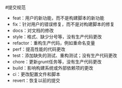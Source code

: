 #提交规范
- feat：用户的新功能，而不是构建脚本的新功能
- fix：针对用户的错误修复，而不是对构建脚本的修复
- docs：对文档的修改
- style：格式、缺少分号等，没有生产代码更改
- refactor：重构生产代码，例如重命名变量
- perf：提高性能的代码更改
- test：添加缺失的测试、重构测试；没有生产代码更改
- chore：更新grunt任务等，没有生产代码更改
- build：影响构建系统或外部依赖项的更改
- ci：更改配置文件和脚本
- revert：恢复以前的提交
